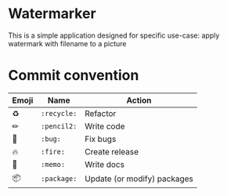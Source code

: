 # Watermarker

This is a simple application designed for specific use-case: apply watermark with filename to a picture

# Commit convention

| Emoji | Name                 | Action                        |
| ----- | -------------------- | ----------------------------- |
| ♻    | `:recycle:`          | Refactor                      |
| ✏    | `:pencil2:`          | Write code                    |
| 🐛    | `:bug:`              | Fix bugs                      |
| 🔥    | `:fire:`             | Create release                |
| 📝    | `:memo:`             | Write docs                    |
| 📦    | `:package:`          | Update (or modify) packages   |